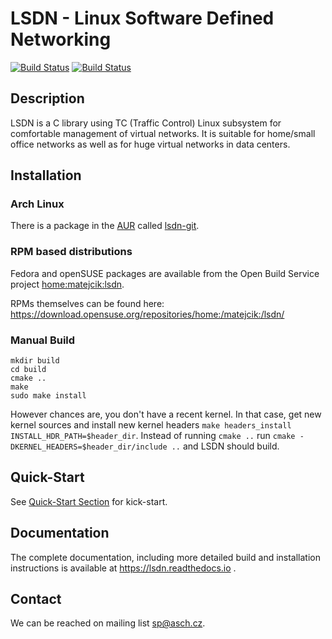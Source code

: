 # LSDN - Linux Software Defined Networking

[![Build Status](https://travis-ci.org/asch/lsdn.svg?branch=master)](https://travis-ci.org/asch/lsdn)
[![Build Status](https://readthedocs.org/projects/lsdn/badge/?version=latest)](https://lsdn.readthedocs.io)

## Description

LSDN is a C library using TC (Traffic Control) Linux subsystem for comfortable
management of virtual networks. It is suitable for home/small office networks as
well as for huge virtual networks in data centers.

## Installation 

### Arch Linux

There is a package in the [AUR](https://aur.archlinux.org/) called
[lsdn-git](https://aur.archlinux.org/packages/lsdn-git/).

### RPM based distributions

Fedora and openSUSE packages are available from the Open Build Service project
[home:matejcik:lsdn](https://build.opensuse.org/project/show/home:matejcik:lsdn).

RPMs themselves can be found here: https://download.opensuse.org/repositories/home:/matejcik:/lsdn/

### Manual Build
```
mkdir build
cd build
cmake ..
make
sudo make install
```
However chances are, you don't have a recent kernel. In that case, get new
kernel sources and install new kernel headers `make headers_install
INSTALL_HDR_PATH=$header_dir`. Instead of running `cmake ..` run `cmake
-DKERNEL_HEADERS=$header_dir/include ..` and LSDN should build.

## Quick-Start

See [Quick-Start Section](http://lsdn.readthedocs.io/en/latest/quickstart.html)
for kick-start.

## Documentation

The complete documentation, including more detailed build and installation
instructions is available at https://lsdn.readthedocs.io .

## Contact
We can be reached on mailing list <sp@asch.cz>.
